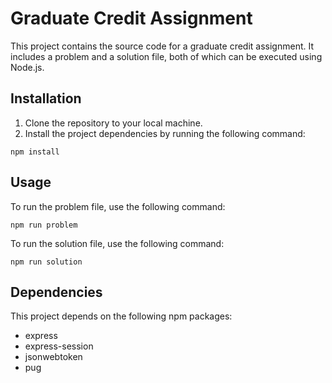 Graduate Credit Assignment
==========================

This project contains the source code for a graduate credit assignment. It includes a problem and a solution file, both of which can be executed using Node.js.

Installation
------------

1.  Clone the repository to your local machine.
2.  Install the project dependencies by running the following command:


`npm install`

Usage
-----

To run the problem file, use the following command:


`npm run problem`

To run the solution file, use the following command:


`npm run solution`

Dependencies
------------

This project depends on the following npm packages:

-   express
-   express-session
-   jsonwebtoken
-   pug

